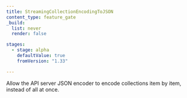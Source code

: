 ```yaml
---
title: StreamingCollectionEncodingToJSON
content_type: feature_gate
_build:
  list: never
  render: false

stages:
  - stage: alpha 
    defaultValue: true
    fromVersion: "1.33"

---
```

Allow the API server JSON encoder to encode collections item by item, instead of all at once.
